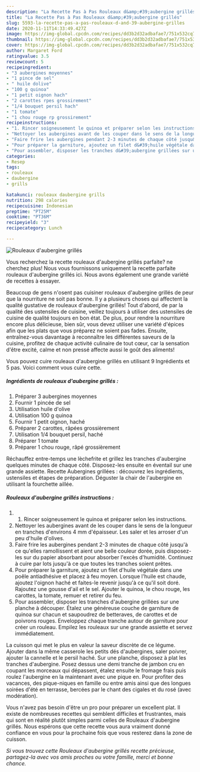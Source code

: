 ```yaml
---
description: "La Recette Pas à Pas Rouleaux d&amp;#39;aubergine grillés"
title: "La Recette Pas à Pas Rouleaux d&amp;#39;aubergine grillés"
slug: 5593-la-recette-pas-a-pas-rouleaux-d-and-39-aubergine-grilles
date: 2020-11-11T14:33:49.427Z
image: https://img-global.cpcdn.com/recipes/dd3b2d32adbafae7/751x532cq70/rouleaux-daubergine-grilles-photo-principale-de-la-recette.jpg
thumbnail: https://img-global.cpcdn.com/recipes/dd3b2d32adbafae7/751x532cq70/rouleaux-daubergine-grilles-photo-principale-de-la-recette.jpg
cover: https://img-global.cpcdn.com/recipes/dd3b2d32adbafae7/751x532cq70/rouleaux-daubergine-grilles-photo-principale-de-la-recette.jpg
author: Margaret Ford
ratingvalue: 3.5
reviewcount: 5
recipeingredient:
- "3 aubergines moyennes"
- "1 pince de sel"
- " huile dolive"
- "100 g quinoa"
- "1 petit oignon hach"
- "2 carottes rpes grossirement"
- "1/4 bouquet persil hach"
- "1 tomate"
- "1 chou rouge rp grossirement"
recipeinstructions:
- "1. Rincer soigneusement le quinoa et préparer selon les instructions."
- "Nettoyer les aubergines avant de les couper dans le sens de la longueur en tranches d&#39;environs 4 mm d&#39;épaisseur. Les saler et les arroser d&#39;un peu d&#39;huile d&#39;olives."
- "Faire frire les aubergines pendant 2-3 minutes de chaque côté jusqu&#39;à ce qu&#39;elles ramollissent et aient une belle couleur dorée, puis disposez-les sur du papier absorbant pour absorber l&#39;excès d&#39;humidité. Continuez à cuire par lots jusqu&#39;à ce que toutes les tranches soient prêtes."
- "Pour préparer la garniture, ajoutez un filet d&#39;huile végétale dans une poêle antiadhésive et placez à feu moyen. Lorsque l&#39;huile est chaude, ajoutez l&#39;oignon haché et faites-le revenir jusqu&#39;à ce qu&#39;il soit doré. Rajoutez une gousse d&#39;ail et le sel. Ajouter le quinoa, le chou rouge, les carottes, la tomate, remuer et retirer du feu."
- "Pour assembler, disposer les tranches d&#39;aubergine grillées sur une planche à découper. Étalez une généreuse couche de garniture de quinoa sur chacun et saupoudrez de betteraves, de carottes et de poivrons rouges. Enveloppez chaque tranche autour de garniture pour créer un rouleau. Empilez les rouleaux sur une grande assiette et servez immédiatement."
categories:
- Resep
tags:
- rouleaux
- daubergine
- grills

katakunci: rouleaux daubergine grills 
nutrition: 298 calories
recipecuisine: Indonesian
preptime: "PT25M"
cooktime: "PT36M"
recipeyield: "3"
recipecategory: Lunch

---
```



![Rouleaux d&#39;aubergine grillés](https://img-global.cpcdn.com/recipes/dd3b2d32adbafae7/751x532cq70/rouleaux-daubergine-grilles-photo-principale-de-la-recette.jpg)

Vous recherchez la recette rouleaux d&#39;aubergine grillés parfaite? ne cherchez plus! Nous vous fournissons uniquement la recette parfaite rouleaux d&#39;aubergine grillés ici. Nous avons également une grande variété de recettes à essayer.

Beaucoup de gens n'osent pas cuisiner rouleaux d&#39;aubergine grillés de peur que la nourriture ne soit pas bonne. Il y a plusieurs choses qui affectent la qualité gustative de rouleaux d&#39;aubergine grillés! Tout d'abord, de par la qualité des ustensiles de cuisine, veillez toujours à utiliser des ustensiles de cuisine de qualité toujours en bon état. De plus, pour rendre la nourriture encore plus délicieuse, bien sûr, vous devez utiliser une variété d'épices afin que les plats que vous préparez ne soient pas fades. Ensuite, entraînez-vous davantage à reconnaître les différentes saveurs de la cuisine, profitez de chaque activité culinaire de tout cœur, car la sensation d'être excité, calme et non pressé affecte aussi le goût des aliments!

<!--inarticleads1-->

Vous pouvez cuire rouleaux d&#39;aubergine grillés en utilisant 9 Ingrédients et 5 pas. Voici comment vous cuire cette.

##### Ingrédients de rouleaux d&#39;aubergine grillés :

1. Préparer 3 aubergines moyennes
1. Fournir 1 pincée de sel
1. Utilisation  huile d&#39;olive
1. Utilisation 100 g quinoa
1. Fournir 1 petit oignon, haché
1. Préparer 2 carottes, râpées grossièrement
1. Utilisation 1/4 bouquet persil, haché
1. Préparer 1 tomate
1. Préparer 1 chou rouge, râpé grossièrement


Réchauffez entre-temps une lèchefrite et grillez les tranches d&#39;aubergine quelques minutes de chaque côté. Disposez-les ensuite en éventail sur une grande assiette. Recette Aubergines grillées : découvrez les ingrédients, ustensiles et étapes de préparation. Déguster la chair de l&#39;aubergine en utilisant la fourchette aillée. 

<!--inarticleads2-->

##### Rouleaux d&#39;aubergine grillés instructions :

1. 1. Rincer soigneusement le quinoa et préparer selon les instructions.
1. Nettoyer les aubergines avant de les couper dans le sens de la longueur en tranches d&#39;environs 4 mm d&#39;épaisseur. Les saler et les arroser d&#39;un peu d&#39;huile d&#39;olives.
1. Faire frire les aubergines pendant 2-3 minutes de chaque côté jusqu&#39;à ce qu&#39;elles ramollissent et aient une belle couleur dorée, puis disposez-les sur du papier absorbant pour absorber l&#39;excès d&#39;humidité. Continuez à cuire par lots jusqu&#39;à ce que toutes les tranches soient prêtes.
1. Pour préparer la garniture, ajoutez un filet d&#39;huile végétale dans une poêle antiadhésive et placez à feu moyen. Lorsque l&#39;huile est chaude, ajoutez l&#39;oignon haché et faites-le revenir jusqu&#39;à ce qu&#39;il soit doré. Rajoutez une gousse d&#39;ail et le sel. Ajouter le quinoa, le chou rouge, les carottes, la tomate, remuer et retirer du feu.
1. Pour assembler, disposer les tranches d&#39;aubergine grillées sur une planche à découper. Étalez une généreuse couche de garniture de quinoa sur chacun et saupoudrez de betteraves, de carottes et de poivrons rouges. Enveloppez chaque tranche autour de garniture pour créer un rouleau. Empilez les rouleaux sur une grande assiette et servez immédiatement.


La cuisson qui met le plus en valeur la saveur discrète de ce légume. Ajouter dans la même casserole les petits dés d&#39;aubergines, saler poivrer, ajouter la cannelle et le persil haché. Sur une planche, disposez à plat les tranches d&#39;aubergine. Posez dessus une demi tranche de jambon cru en coupant les morceaux qui dépassent, étalez ensuite le fromage frais puis roulez l&#39;aubergine en la maintenant avec une pique en. Pour profiter des vacances, des pique-niques en famille ou entre amis ainsi que des longues soirées d&#39;été en terrasse, bercées par le chant des cigales et du rosé (avec modération). 

<!--inarticleads1-->

<p>
Vous n'avez pas besoin d'être un pro pour préparer un excellent plat. Il existe de nombreuses recettes qui semblent difficiles et frustrantes, mais qui sont en réalité plutôt simples parmi celles de Rouleaux d&#39;aubergine grillés. Nous espérons que cette recette vous aura vraiment donné confiance en vous pour la prochaine fois que vous resterez dans la zone de cuisson.
</p>

<p>
<i>Si vous trouvez cette Rouleaux d&#39;aubergine grillés recette précieuse, partagez-la avec vos amis proches ou votre famille, merci et bonne chance.</i>
</p>
